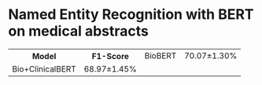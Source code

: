 # Named Entity Recognition with BERT on medical abstracts



<table>
    <col>
    <col>
    <tr>
        <th rowspan=2>Model</th>
        <th rowspan=2>F1-Score</th>
    </tr>
    <tr>
        <td>BioBERT</td>
        <td>70.07±1.30%</td>
    </tr>
    <tr>
        <td>Bio+ClinicalBERT</td>
        <td>68.97±1.45%</td>
    </tr>

</table>
